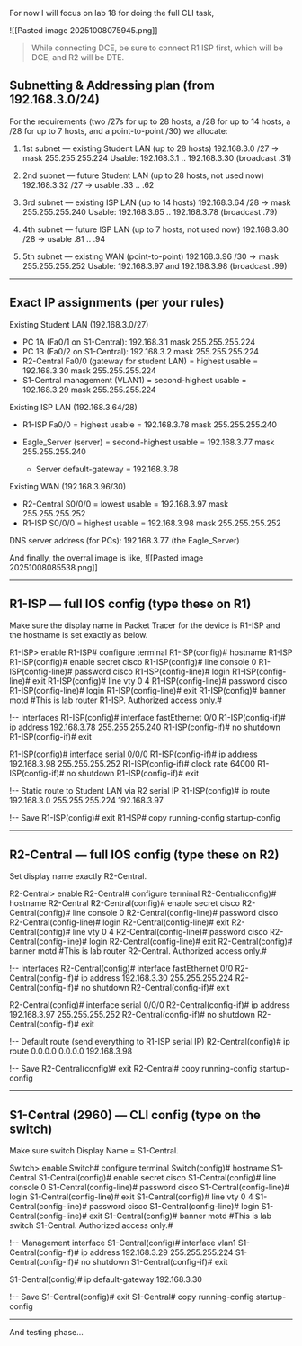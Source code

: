For now I will focus on lab 18 for doing the full CLI task,

![[Pasted image 20251008075945.png]]

> While connecting DCE, be sure to connect R1 ISP first, which will be DCE, and R2 will be DTE.
## Subnetting & Addressing plan (from 192.168.3.0/24)

For the requirements (two /27s for up to 28 hosts, a /28 for up to 14 hosts, a /28 for up to 7 hosts, and a point-to-point /30) we allocate:

1. 1st subnet — existing Student LAN (up to 28 hosts)
   192.168.3.0 /27 → mask 255.255.255.224
   Usable: 192.168.3.1 .. 192.168.3.30 (broadcast .31)

2. 2nd subnet — future Student LAN (up to 28 hosts, not used now)
   192.168.3.32 /27 → usable .33 .. .62

3. 3rd subnet — existing ISP LAN (up to 14 hosts)
   192.168.3.64 /28 → mask 255.255.255.240
   Usable: 192.168.3.65 .. 192.168.3.78 (broadcast .79)

4. 4th subnet — future ISP LAN (up to 7 hosts, not used now)
   192.168.3.80 /28 → usable .81 .. .94

5. 5th subnet — existing WAN (point-to-point)
   192.168.3.96 /30 → mask 255.255.255.252
   Usable: 192.168.3.97 and 192.168.3.98 (broadcast .99)

---

## Exact IP assignments (per your rules)

Existing Student LAN (192.168.3.0/27)

* PC 1A (Fa0/1 on S1-Central): 192.168.3.1 mask 255.255.255.224
* PC 1B (Fa0/2 on S1-Central): 192.168.3.2 mask 255.255.255.224
* R2-Central Fa0/0 (gateway for student LAN) = highest usable = 192.168.3.30 mask 255.255.255.224
* S1-Central management (VLAN1) = second-highest usable = 192.168.3.29 mask 255.255.255.224

Existing ISP LAN (192.168.3.64/28)

* R1-ISP Fa0/0 = highest usable = 192.168.3.78 mask 255.255.255.240
* Eagle_Server (server) = second-highest usable = 192.168.3.77 mask 255.255.255.240

  * Server default-gateway = 192.168.3.78

Existing WAN (192.168.3.96/30)

* R2-Central S0/0/0 = lowest usable = 192.168.3.97 mask 255.255.255.252
* R1-ISP S0/0/0 = highest usable = 192.168.3.98 mask 255.255.255.252

DNS server address (for PCs): 192.168.3.77 (the Eagle_Server)


And finally, the overral image is like,
![[Pasted image 20251008085538.png]]

---

## R1-ISP — full IOS config (type these on R1)

Make sure the display name in Packet Tracer for the device is R1-ISP and the hostname is set exactly as below.

R1-ISP> enable
R1-ISP# configure terminal
R1-ISP(config)# hostname R1-ISP
R1-ISP(config)# enable secret cisco
R1-ISP(config)# line console 0
R1-ISP(config-line)# password cisco
R1-ISP(config-line)# login
R1-ISP(config-line)# exit
R1-ISP(config)# line vty 0 4
R1-ISP(config-line)# password cisco
R1-ISP(config-line)# login
R1-ISP(config-line)# exit
R1-ISP(config)# banner motd #This is lab router R1-ISP. Authorized access only.#

!-- Interfaces
R1-ISP(config)# interface fastEthernet 0/0
R1-ISP(config-if)# ip address 192.168.3.78 255.255.255.240
R1-ISP(config-if)# no shutdown
R1-ISP(config-if)# exit

R1-ISP(config)# interface serial 0/0/0
R1-ISP(config-if)# ip address 192.168.3.98 255.255.255.252
R1-ISP(config-if)# clock rate 64000
R1-ISP(config-if)# no shutdown
R1-ISP(config-if)# exit

!-- Static route to Student LAN via R2 serial IP
R1-ISP(config)# ip route 192.168.3.0 255.255.255.224 192.168.3.97

!-- Save
R1-ISP(config)# exit
R1-ISP# copy running-config startup-config

---

## R2-Central — full IOS config (type these on R2)

Set display name exactly R2-Central.

R2-Central> enable
R2-Central# configure terminal
R2-Central(config)# hostname R2-Central
R2-Central(config)# enable secret cisco
R2-Central(config)# line console 0
R2-Central(config-line)# password cisco
R2-Central(config-line)# login
R2-Central(config-line)# exit
R2-Central(config)# line vty 0 4
R2-Central(config-line)# password cisco
R2-Central(config-line)# login
R2-Central(config-line)# exit
R2-Central(config)# banner motd #This is lab router R2-Central. Authorized access only.#

!-- Interfaces
R2-Central(config)# interface fastEthernet 0/0
R2-Central(config-if)# ip address 192.168.3.30 255.255.255.224
R2-Central(config-if)# no shutdown
R2-Central(config-if)# exit

R2-Central(config)# interface serial 0/0/0
R2-Central(config-if)# ip address 192.168.3.97 255.255.255.252
R2-Central(config-if)# no shutdown
R2-Central(config-if)# exit

!-- Default route (send everything to R1-ISP serial IP)
R2-Central(config)# ip route 0.0.0.0 0.0.0.0 192.168.3.98

!-- Save
R2-Central(config)# exit
R2-Central# copy running-config startup-config

---

## S1-Central (2960) — CLI config (type on the switch)

Make sure switch Display Name = S1-Central.

Switch> enable
Switch# configure terminal
Switch(config)# hostname S1-Central
S1-Central(config)# enable secret cisco
S1-Central(config)# line console 0
S1-Central(config-line)# password cisco
S1-Central(config-line)# login
S1-Central(config-line)# exit
S1-Central(config)# line vty 0 4
S1-Central(config-line)# password cisco
S1-Central(config-line)# login
S1-Central(config-line)# exit
S1-Central(config)# banner motd #This is lab switch S1-Central. Authorized access only.#

!-- Management interface
S1-Central(config)# interface vlan1
S1-Central(config-if)# ip address 192.168.3.29 255.255.255.224
S1-Central(config-if)# no shutdown
S1-Central(config-if)# exit

S1-Central(config)# ip default-gateway 192.168.3.30

!-- Save
S1-Central(config)# exit
S1-Central# copy running-config startup-config

---

And testing phase...